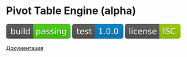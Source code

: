 # Pivot Table Engine (alpha)

![build: passing](https://raw.githubusercontent.com/PavelDymkov/pivot-table-engine/master/badges/build.svg)
![test: 1.0.0](https://raw.githubusercontent.com/PavelDymkov/pivot-table-engine/master/badges/test.svg)
![license: ISC](https://raw.githubusercontent.com/PavelDymkov/pivot-table-engine/master/badges/license.svg)

[Документация](https://github.com/PavelDymkov/pivot-table-engine/blob/master/DOCS.RU.md)
